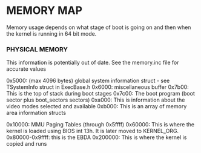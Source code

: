# MEMORY MAP

Memory usage depends on what stage of boot is going on and then when the kernel is running in 64 bit mode.

### PHYSICAL MEMORY

This information is potentially out of date.  See the memory.inc file for accurate values

0x5000: (max 4096 bytes) global system information struct - see TSystemInfo struct in ExecBase.h
0x6000: miscellaneous buffer
0x7b00: This is the top of stack during boot stages
0x7c00: The boot program (boot sector plus boot_sectors sectors)
0xa000: This is information about the video modes selected and available
0xb000: This is an array of memory area information structs

0x10000: MMU Paging Tables (through 0x5ffff)
0x60000: This is where the kernel is loaded using BIOS int 13h.  It is later moved to KERNEL_ORG.
0x80000-0x9ffff: this is the EBDA
0x200000: This is where the kernel is copied and runs

